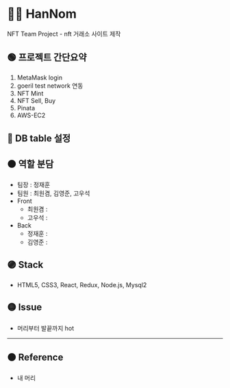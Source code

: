 # 👨‍🔧 HanNom

NFT Team Project - nft 거래소 사이트 제작

## 🟢 프로젝트 간단요약

1. MetaMask login
2. goeril test network 연동
3. NFT Mint
4. NFT Sell, Buy
5. Pinata
6. AWS-EC2

## 🔵 DB table 설정

## 🟤 역할 분담

- 팀장 : 정재훈
- 팀원 : 최원겸, 김영준, 고우석
- Front
  - 최원겸 :
  - 고우석 :
- Back
  - 정재훈 :
  - 김영준 :

## 🟣 Stack

- HTML5, CSS3, React, Redux, Node.js, Mysql2

## 🟡 Issue

- 머리부터 발끝까지 hot

---

## 🟠 Reference

- 내 머리
